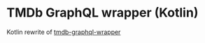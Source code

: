 # TMDb GraphQL wrapper (Kotlin)

Kotlin rewrite of [tmdb-graphql-wrapper](https://github.com/asherjames/tmdb-graphql-wrapper)